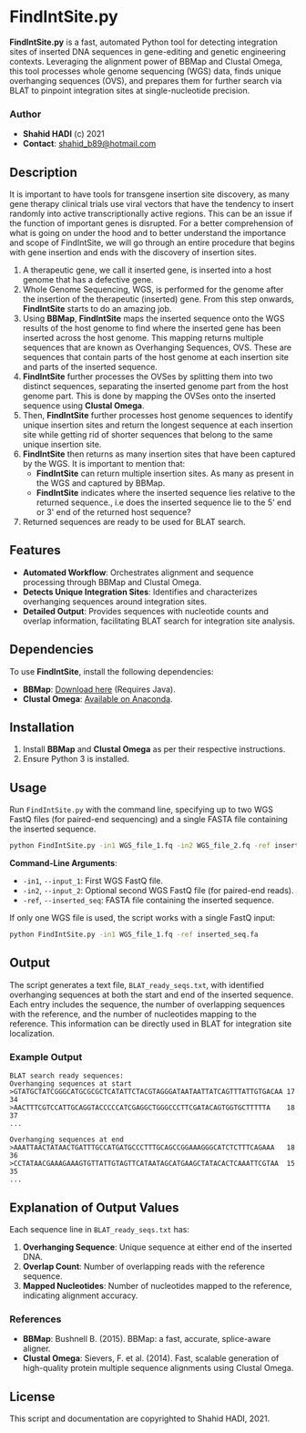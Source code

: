 # **FindIntSite.py**

**FindIntSite.py** is a fast, automated Python tool for detecting integration sites of inserted DNA sequences in gene-editing and genetic engineering contexts. Leveraging the alignment power of BBMap and Clustal Omega, this tool processes whole genome sequencing (WGS) data, finds unique overhanging sequences (OVS), and prepares them for further search via BLAT to pinpoint integration sites at single-nucleotide precision.

### **Author**
- **Shahid HADI** (c) 2021
- **Contact**: [shahid_b89@hotmail.com](mailto:shahid_b89@hotmail.com)

## **Description**
It is important to have tools for transgene insertion site discovery, as many gene therapy clinical trials use viral vectors that have the tendency to insert randomly into active transcriptionally active regions. This can be an issue if the function of important genes is disrupted. For a better comprehension of what is going on under the hood and to better understand the importance and scope of FindIntSite, we will go through an entire procedure that begins with gene insertion and ends with the discovery of insertion sites.
1. A therapeutic gene, we call it inserted gene, is inserted into a host genome that has a defective gene.
2. Whole Genome Sequencing, WGS, is performed for the genome after the insertion of the therapeutic (inserted) gene. From this step onwards, **FindIntSite** starts to do an amazing job.
3. Using **BBMap**, **FindIntSite** maps the inserted sequence onto the WGS results of the host genome to find where the inserted gene has been inserted across the host genome. This mapping returns multiple sequences that are known as Overhanging Sequences, OVS. These are sequences that contain parts of the host genome at each insertion site and parts of the inserted sequence.
4. **FindIntSite** further processes the OVSes by splitting them into two distinct sequences, separating the inserted genome part from the host genome part. This is done by mapping the OVSes onto the inserted sequence using **Clustal Omega**.
5. Then, **FindIntSite** further processes host genome sequences to identify unique insertion sites and return the longest sequence at each insertion site while getting rid of shorter sequences that belong to the same unique insertion site.
6. **FindIntSite** then returns as many insertion sites that have been captured by the WGS. It is important to mention that:
    - **FindIntSite** can return multiple insertion sites. As many as present in the WGS and captured by BBMap.
    - **FindIntSite** indicates where the inserted sequence lies relative to the returned sequence., i.e does the inserted sequence lie to the 5' end or 3' end of the returned host sequence?
7. Returned sequences are ready to be used for BLAT search.
## **Features**
- **Automated Workflow**: Orchestrates alignment and sequence processing through BBMap and Clustal Omega.
- **Detects Unique Integration Sites**: Identifies and characterizes overhanging sequences around integration sites.
- **Detailed Output**: Provides sequences with nucleotide counts and overlap information, facilitating BLAT search for integration site analysis.

## **Dependencies**
To use **FindIntSite**, install the following dependencies:

- **BBMap**: [Download here](http://sourceforge.net/projects/bbmap/) (Requires Java).
- **Clustal Omega**: [Available on Anaconda](https://anaconda.org/bioconda/clustalo).

## **Installation**

1. Install **BBMap** and **Clustal Omega** as per their respective instructions.
2. Ensure Python 3 is installed.

## **Usage**

Run `FindIntSite.py` with the command line, specifying up to two WGS FastQ files (for paired-end sequencing) and a single FASTA file containing the inserted sequence.

```bash
python FindIntSite.py -in1 WGS_file_1.fq -in2 WGS_file_2.fq -ref inserted_seq.fa
```

**Command-Line Arguments**:
- `-in1`, `--input_1`: First WGS FastQ file.
- `-in2`, `--input_2`: Optional second WGS FastQ file (for paired-end reads).
- `-ref`, `--inserted_seq`: FASTA file containing the inserted sequence.

If only one WGS file is used, the script works with a single FastQ input:

```bash
python FindIntSite.py -in1 WGS_file_1.fq -ref inserted_seq.fa
```

## **Output**

The script generates a text file, `BLAT_ready_seqs.txt`, with identified overhanging sequences at both the start and end of the inserted sequence. Each entry includes the sequence, the number of overlapping sequences with the reference, and the number of nucleotides mapping to the reference. This information can be directly used in BLAT for integration site localization.

### **Example Output**

```plaintext
BLAT search ready sequences:
Overhanging sequences at start
>GTATGCTATCGGGCATGCGCGCTCATATTCTACGTAGGGATAATAATTATCAGTTTATTGTGACAA	17	34
>AACTTTCGTCCATTGCAGGTACCCCCATCGAGGCTGGGCCCTTCGATACAGTGGTGCTTTTTA	18	37
...

Overhanging sequences at end
>AAATTAACTATAACTGATTTGCCATGATGCCCTTTGCAGCCGGAAAGGGCATCTCTTTCAGAAA	18	36
>CCTATAACGAAAGAAAGTGTTATTGTAGTTCATAATAGCATGAAGCTATACACTCAAATTCGTAA	15	35
...
```

## **Explanation of Output Values**
Each sequence line in `BLAT_ready_seqs.txt` has:
1. **Overhanging Sequence**: Unique sequence at either end of the inserted DNA.
2. **Overlap Count**: Number of overlapping reads with the reference sequence.
3. **Mapped Nucleotides**: Number of nucleotides mapped to the reference, indicating alignment accuracy.

### **References**
- **BBMap**: Bushnell B. (2015). BBMap: a fast, accurate, splice-aware aligner. 
- **Clustal Omega**: Sievers, F. et al. (2014). Fast, scalable generation of high-quality protein multiple sequence alignments using Clustal Omega.

## **License**
This script and documentation are copyrighted to Shahid HADI, 2021.




